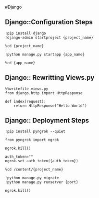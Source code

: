 #Django
## Django::Configuration Steps

``` 
!pip install django
!django-admin startproject {project_name}

%cd {project_name}

!python manage.py startapp {app_name}

%cd {app_name}
```

## Django:: Rewritting Views.py

```
%%writefile views.py
from django.http import HttpResponse

def index(request):
    return HttpResponse("Hello World")
```

## Django:: Deployment Steps

```
!pip install pyngrok --quiet

from pyngrok import ngrok

ngrok.kill()

auth_token=""
ngrok.set_auth_token({auth_token})

%cd /content/{project_name}

!python manage.py migrate
!python manage.py runserver {port}

ngrok.kill()
```
